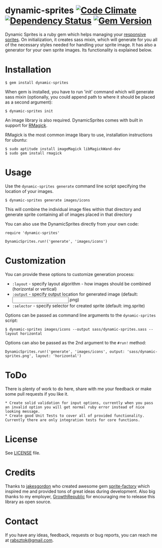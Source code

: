 dynamic-sprites [![Code Climate](https://codeclimate.com/github/Rabsztok/dynamic-sprites.png)](https://codeclimate.com/github/Rabsztok/dynamic-sprites) [![Dependency Status](https://gemnasium.com/Rabsztok/dynamic-sprites.png)](https://gemnasium.com/Rabsztok/dynamic-sprites) [![Gem Version](https://badge.fury.io/rb/dynamic-sprites.png)](http://badge.fury.io/rb/dynamic-sprites)
===============

Dynamic Sprites is a ruby gem which helps managing your [responsive sprites](http://blog.growthrepublic.com/2013/08/30/responsive-sprites-using-sass/).
On initialization, it creates sass mixin, which will generate for you all of the necessary styles needed for handling your sprite image.
It has also a generator for your own sprite images. Its functionality is explained below.

Installation
============

    $ gem install dynamic-sprites

When gem is installed, you have to run 'init' command which will generate sass mixin (optionally, you could append path to where it should be placed as a second argument):

    $ dynamic-sprites init

An image library is also required. DynamicSprites comes with built in support for
[RMagick](http://rmagick.rubyforge.org/).

RMagick is the most common image libary to use, installation instructions for ubuntu:

    $ sudo aptitude install imageMagick libMagickWand-dev
    $ sudo gem install rmagick

Usage
=====

Use the `dynamic-sprites generate` command line script specifying the location of your images.

    $ dynamic-sprites generate images/icons

This will combine the individual image files within that directory and generate sprite containing all of images placed in that directory

You can also use the DynamicSprites directly from your own code:

    require 'dynamic-sprites'

    DynamicSprites.run!('generate', 'images/icons')

Customization
=============

You can provide these options to customize generation process:

 - `:layout`       - specify layout algorithm - how images should be combined (horizontal or vertical)
 - `:output`       - specify output location for generated image (default: <input folder>.png)
 - `:selector`     - specify selector for created sprite (default: img.sprite)

Options can be passed as command line arguments to the `dynamic-sprites` script:

    $ dynamic-sprites images/icons --output sass/dynamic-sprites.sass --layout horizontal

Options can also be passed as the 2nd argument to the `#run!` method:

    DynamicSprites.run!('generate', 'images/icons', output: 'sass/dynamic-sprites.png', layout: 'horizontal')

ToDo
====

There is plenty of work to do here, share with me your feedback or make some pull requests if you like it.

    * Create solid validation for input options, currently when you pass an invalid option you will get normal ruby error instead of nice looking message.
    * Create good Unit Tests to cover all of provided functionality. Currently there are only integration tests for core functions.

License
=======

See [LICENSE](https://github.com/Rabsztok/dynamic-sprites/blob/master/LICENSE) file.

Credits
=======

Thanks to [jakesgordon](https://github.com/jakesgordon) who created awesome gem [sprite-factory](https://github.com/jakesgordon/sprite-factory) which inspired me and provided tons of great ideas during development.
Also big thanks to my employer, [GrowthRepublic](http://growthrepublic.com) for encouraging me to release this library as open source.

Contact
=======

If you have any ideas, feedback, requests or bug reports, you can reach me at
[rabsztok@gmail.com](mailto:rabsztok@gmail.com).